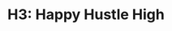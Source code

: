 --- 
title: "H3: Happy Hustle High"
publishdate: "2019-9-26T16:48:46+02:00"
src: "https://365manga.net/manga/h3-happy-hustle-high"
image: "https://data.365manga.net/images/thumbnails/1698-h3-happy-hustle-high.jpg"
description: "What happens when an all-girls' high school reigning tomboy finds out her school is about to be filled with boys!? Hanabi Oozora is a rambunctious 16-year-old tomboy who comes to the rescue of her less assertive friends--sometimes in exchange for food. So what does she do when, all of a sudden, her all-girls' school is about to be integrated with an all-boys' school?! She meets and falls in love--naturally--with one…"
---